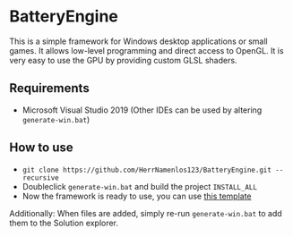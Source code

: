 # BatteryEngine

This is a simple framework for Windows desktop applications or small games. It allows low-level programming and direct access to OpenGL. It is very easy to use the GPU by providing custom GLSL shaders.

## Requirements

 - Microsoft Visual Studio 2019 (Other IDEs can be used by altering `generate-win.bat`)

## How to use

 - `git clone https://github.com/HerrNamenlos123/BatteryEngine.git --recursive`
 - Doubleclick `generate-win.bat` and build the project `INSTALL_ALL`
 - Now the framework is ready to use, you can use [this template](https://github.com/HerrNamenlos123/BatteryTemplateProject)

Additionally:
When files are added, simply re-run `generate-win.bat` to add them to the Solution explorer.
